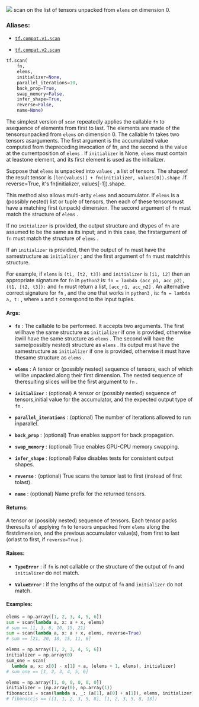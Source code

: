 ![](https://tensorflow.google.cn/images/tf_logo_32px.png)
scan on the list of tensors unpacked from  `elems`  on dimension 0.

### Aliases:

- [ `tf.compat.v1.scan` ](/api_docs/python/tf/scan)

- [ `tf.compat.v2.scan` ](/api_docs/python/tf/scan)


```python
tf.scan(
    fn,
    elems,
    initializer=None,
    parallel_iterations=10,
    back_prop=True,
    swap_memory=False,
    infer_shape=True,
    reverse=False,
    name=None)
```


The simplest version of  `scan`  repeatedly applies the callable  `fn`  to asequence of elements from first to last. The elements are made of the tensorsunpacked from  `elems`  on dimension 0. The callable fn takes two tensors asarguments. The first argument is the accumulated value computed from thepreceding invocation of fn, and the second is the value at the currentposition of  `elems` . If  `initializer`  is None,  `elems`  must contain at leastone element, and its first element is used as the initializer.

Suppose that  `elems`  is unpacked into  `values` , a list of tensors. The shapeof the result tensor is  `[len(values)] + fn(initializer, values[0]).shape` .If reverse=True, it's fn(initializer, values[-1]).shape.

This method also allows multi-arity  `elems`  and accumulator.  If  `elems` is a (possibly nested) list or tuple of tensors, then each of these tensorsmust have a matching first (unpack) dimension.  The second argument of `fn`  must match the structure of  `elems` .

If no  `initializer`  is provided, the output structure and dtypes of  `fn` are assumed to be the same as its input; and in this case, the firstargument of  `fn`  must match the structure of  `elems` .

If an  `initializer`  is provided, then the output of  `fn`  must have the samestructure as  `initializer` ; and the first argument of  `fn`  must matchthis structure.

For example, if  `elems`  is  `(t1, [t2, t3])`  and  `initializer`  is `[i1, i2]`  then an appropriate signature for  `fn`  in  `python2`  is: `fn = lambda (acc_p1, acc_p2), (t1, [t2, t3]):`  and  `fn`  must return a list, `[acc_n1, acc_n2]` .  An alternative correct signature for  `fn` , and the one that works in  `python3` , is: `fn = lambda a, t:` , where  `a`  and  `t`  correspond to the input tuples.

#### Args:

- **`fn`** : The callable to be performed.  It accepts two arguments.  The first willhave the same structure as  `initializer`  if one is provided, otherwise itwill have the same structure as  `elems` .  The second will have the same(possibly nested) structure as  `elems` .  Its output must have the samestructure as  `initializer`  if one is provided, otherwise it must have thesame structure as  `elems` .

- **`elems`** : A tensor or (possibly nested) sequence of tensors, each of which willbe unpacked along their first dimension.  The nested sequence of theresulting slices will be the first argument to  `fn` .

- **`initializer`** : (optional) A tensor or (possibly nested) sequence of tensors,initial value for the accumulator, and the expected output type of  `fn` .

- **`parallel_iterations`** : (optional) The number of iterations allowed to run inparallel.

- **`back_prop`** : (optional) True enables support for back propagation.

- **`swap_memory`** : (optional) True enables GPU-CPU memory swapping.

- **`infer_shape`** : (optional) False disables tests for consistent output shapes.

- **`reverse`** : (optional) True scans the tensor last to first (instead of first tolast).

- **`name`** : (optional) Name prefix for the returned tensors.

#### Returns:

A tensor or (possibly nested) sequence of tensors.  Each tensor packs theresults of applying  `fn`  to tensors unpacked from  `elems`  along the firstdimension, and the previous accumulator value(s), from first to last (orlast to first, if  `reverse=True` ).

#### Raises:

- **`TypeError`** : if  `fn`  is not callable or the structure of the output of `fn`  and  `initializer`  do not match.

- **`ValueError`** : if the lengths of the output of  `fn`  and  `initializer` do not match.

#### Examples:


```python
elems = np.array([1, 2, 3, 4, 5, 6])
sum = scan(lambda a, x: a + x, elems)
# sum == [1, 3, 6, 10, 15, 21]
sum = scan(lambda a, x: a + x, elems, reverse=True)
# sum == [21, 20, 18, 15, 11, 6]

```



```python
elems = np.array([1, 2, 3, 4, 5, 6])
initializer = np.array(0)
sum_one = scan(
  lambda a, x: x[0] - x[1] + a, (elems + 1, elems), initializer)
# sum_one == [1, 2, 3, 4, 5, 6]

```



```python
elems = np.array([1, 0, 0, 0, 0, 0])
initializer = (np.array(0), np.array(1))
fibonaccis = scan(lambda a, _: (a[1], a[0] + a[1]), elems, initializer)
# fibonaccis == ([1, 1, 2, 3, 5, 8], [1, 2, 3, 5, 8, 13])

```

